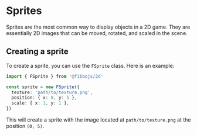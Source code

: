 # Sprites

Sprites are the most common way to display objects in a 2D game. They are essentially 2D images that can be moved, rotated, and scaled in the scene.

## Creating a sprite

To create a sprite, you can use the `FSprite` class. Here is an example:

```typescript
import { FSprite } from '@fibbojs/2d'

const sprite = new FSprite({
  texture: 'path/to/texture.png',
  position: { x: 0, y: 5 },
  scale: { x: 1, y: 1 },
})
```

This will create a sprite with the image located at `path/to/texture.png` at the position `(0, 5)`.
